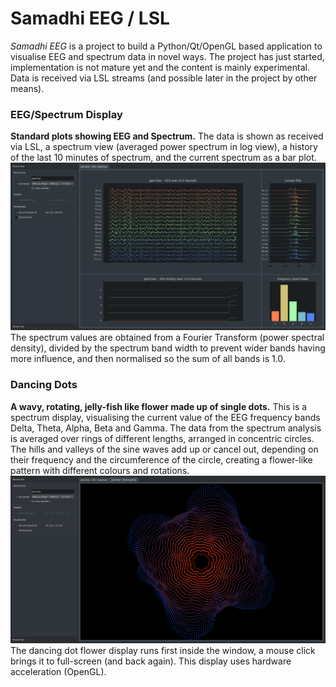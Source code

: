 # Samadhi EEG / LSL

_Samadhi EEG_ is a project to build a Python/Qt/OpenGL based application
to visualise EEG and spectrum data in novel ways. The project has just started, implementation is not
mature yet and the content is mainly experimental. Data is received via LSL streams (and possible
later in the project by other means).

### EEG/Spectrum Display

**Standard plots showing EEG and Spectrum.** The data is shown as received via LSL, a spectrum view (averaged power spectrum in log view),
a history of the last 10 minutes of spectrum, and the current spectrum as a bar plot.
![Image: Main page with EEG/PSD Tab](doc/main-window-eeg-psd.png)
The spectrum values are obtained from a Fourier Transform (power spectral density), divided by the spectrum
band width to prevent wider bands having more influence, and then normalised so the sum of all bands 
is 1.0.

### Dancing Dots

**A wavy, rotating, jelly-fish like flower made up of single dots.** This is a spectrum display, visualising
the current value of the EEG frequency bands Delta, Theta, Alpha, Beta and Gamma. The data
from the spectrum analysis is averaged over rings of different lengths, arranged in concentric circles. The
hills and valleys of the sine waves add up or cancel out, depending on their frequency and the circumference
of the circle, creating a flower-like pattern with different colours and rotations.
![Image: Main page with EEG/PSD Tab](doc/main-window-dancing-dots.png)
The dancing dot flower display runs first inside the window, a mouse click brings it to full-screen
(and back again). This display uses hardware acceleration (OpenGL).